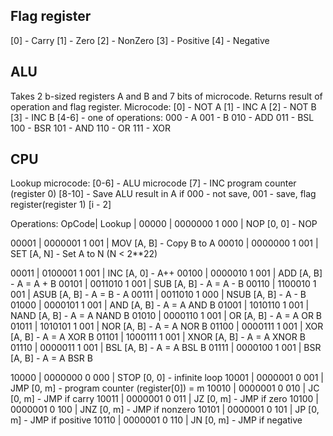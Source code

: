 ## Flag register
[0] - Carry
[1] - Zero
[2] - NonZero
[3] - Positive
[4] - Negative

## ALU
Takes 2 b-sized registers A and B and 7 bits of microcode. Returns result of operation and flag register.
Microcode:
[0] - NOT A
[1] - INC A
[2] - NOT B
[3] - INC B
[4-6] - one of operations:
000 - A
001 - B
010 - ADD
011 - BSL
100 - BSR
101 - AND
110 - OR
111 - XOR

## CPU
Lookup microcode:
[0-6] - ALU microcode
[7] - INC program counter (register 0)
[8-10] - Save ALU result in A if 000 - not save, 001 - save, flag register(register 1) [i - 2]

Operations:
OpCode| Lookup        |
00000 | 0000000 1 000 | NOP  [0, 0] - NOP

00001 | 0000001 1 001 | MOV  [A, B] - Copy B to A
00010 | 0000000 1 001 | SET  [A, N] - Set A to N (N < 2**22)


00011 | 0100001 1 001 | INC  [A, 0] - A++
00100 | 0000010 1 001 | ADD  [A, B] - A = A + B
00101 | 0011010 1 001 | SUB  [A, B] - A = A - B
00110 | 1100010 1 001 | ASUB [A, B] - A = B - A
00111 | 0011010 1 000 | NSUB [A, B] - A - B
01000 | 0000101 1 001 | AND  [A, B] - A = A AND B
01001 | 1010110 1 001 | NAND [A, B] - A = A NAND B
01010 | 0000110 1 001 | OR   [A, B] - A = A OR B
01011 | 1010101 1 001 | NOR  [A, B] - A = A NOR B
01100 | 0000111 1 001 | XOR  [A, B] - A = A XOR B
01101 | 1000111 1 001 | XNOR [A, B] - A = A XNOR B
01110 | 0000011 1 001 | BSL  [A, B] - A = A BSL B
01111 | 0000100 1 001 | BSR  [A, B] - A = A BSR B

10000 | 0000000 0 000 | STOP [0, 0] - infinite loop
10001 | 0000001 0 001 | JMP  [0, m] - program counter (register[0]) = m
10010 | 0000001 0 010 | JC   [0, m] - JMP if carry
10011 | 0000001 0 011 | JZ   [0, m] - JMP if zero
10100 | 0000001 0 100 | JNZ  [0, m] - JMP if nonzero
10101 | 0000001 0 101 | JP   [0, m] - JMP if positive
10110 | 0000001 0 110 | JN   [0, m] - JMP if negative
